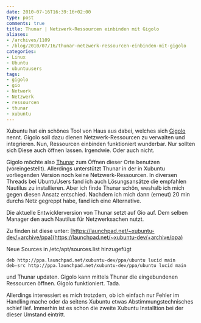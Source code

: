 ```yaml
---
date: 2010-07-16T16:39:16+02:00
type: post
comments: true
title: Thunar | Netzwerk-Ressourcen einbinden mit Gigolo
aliases:
- /archives/1109
- /blog/2010/07/16/thunar-netzwerk-ressourcen-einbinden-mit-gigolo
categories:
- Linux
- Ubuntu
- ubuntuusers
tags:
- gigolo
- gio
- Network
- Netzwerk
- ressourcen
- thunar
- xubuntu
---
```


Xubuntu hat ein schönes Tool von Haus aus dabei, welches sich
[Gigolo](http://www.uvena.de/gigolo/index.html) nennt. Gigolo soll dazu
dienen Netzwerk-Ressourcen zu verwalten und integrieren. Nun, Ressourcen
einbinden funktioniert wunderbar. Nur sollten sich Diese auch öffnen
lassen. Irgendwie. Oder auch nicht.

Gigolo möchte also [Thunar](http://thunar.xfce.org/index.html) zum Öffnen
dieser Orte benutzen (voreingestellt). Allerdings unterstützt Thunar in der
in Xubuntu vorliegenden Version noch keine Netzwerk-Ressourcen. In diversen
Threads bei UbuntuUsers fand ich auch Lösungsansätze die empfahlen Nautilus
zu installieren. Aber ich finde Thunar schön, weshalb ich mich gegen diesen
Ansatz entschied. Nachdem ich mich dann (erneut) 20 min durchs Netz
gegreppt habe, fand ich eine Alternative.

Die aktuelle Entwicklerversion von Thunar setzt auf Gio auf. Dem selben
Manager den auch Nautilus für Netzwerksachen nutzt.

Zu finden ist diese unter:
[https://launchpad.net/~xubuntu-dev/+archive/ppa](https://launchpad.net/~xubuntu-dev/+archive/ppa)

Neue Sources in /etc/apt/sources.list hinzugefügt

```
deb http://ppa.launchpad.net/xubuntu-dev/ppa/ubuntu lucid main
deb-src http://ppa.launchpad.net/xubuntu-dev/ppa/ubuntu lucid main
```

und Thunar updaten. Gigolo kann mittels Thunar die eingebundenen Ressourcen
öffnen. Gigolo funktioniert. Tada.

Allerdings interessiert es mich trotzdem, ob ich einfach nur Fehler im
Handling mache oder da seitens Xubuntu etwas Abstimmungstechnisches schief
lief. Immerhin ist es schon die zweite Xubuntu Installtion bei der dieser
Umstand eintritt.
